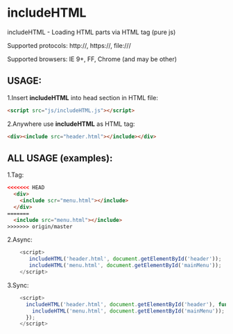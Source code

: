 # includeHTML
includeHTML - Loading HTML parts via HTML tag (pure js)

Supported protocols: http://, https://, file:///

Supported browsers: IE 9+, FF, Chrome (and may be other)

USAGE:
-----
1.Insert <b>includeHTML</b> into head section in HTML file: 
```html
<script src="js/includeHTML.js"></script>
```
2.Anywhere use <b>includeHTML</b> as HTML tag:
```html
<div><include src="header.html"></include></div>
```

ALL USAGE (examples):
-------
  1.Tag: 
  ```html
<<<<<<< HEAD
    <div>
      <include scr="menu.html"></include>
    </div>
=======
    <include src="menu.html"></include>
>>>>>>> origin/master
  ```

  2.Async:  
```javascript
    <script>
       includeHTML('header.html', document.getElementById('header'));
       includeHTML('menu.html', document.getElementById('mainMenu'));
    </script>
```

  3.Sync:
```javascript
    <script>
      includeHTML('header.html', document.getElementById('header'), function(){
        includeHTML('menu.html', document.getElementById('mainMenu'));
      });
    </script>
```
